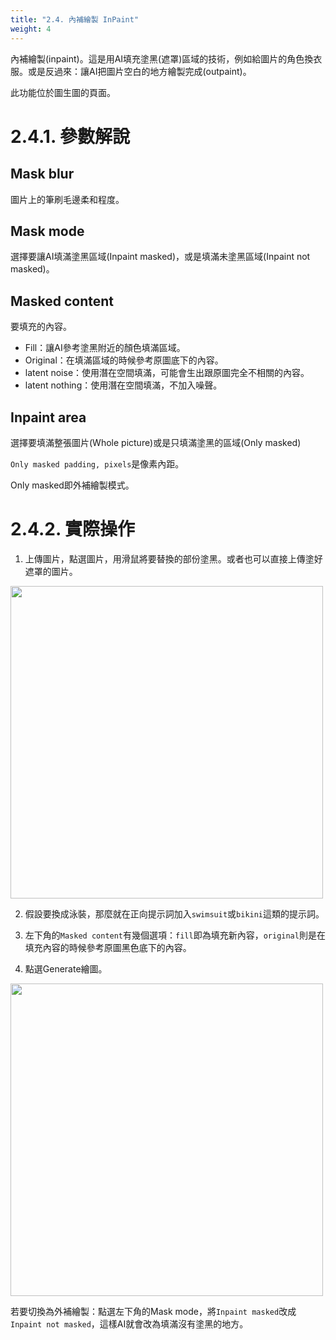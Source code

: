 ```yaml
---
title: "2.4. 內補繪製 InPaint"
weight: 4
---
```


內補繪製(inpaint)。這是用AI填充塗黑(遮罩)區域的技術，例如給圖片的角色換衣服。或是反過來：讓AI把圖片空白的地方繪製完成(outpaint)。

此功能位於圖生圖的頁面。


# 2.4.1. 參數解說

## Mask blur

圖片上的筆刷毛邊柔和程度。

## Mask mode

選擇要讓AI填滿塗黑區域(Inpaint masked)，或是填滿未塗黑區域(Inpaint not masked)。

## Masked content

要填充的內容。

- Fill：讓AI參考塗黑附近的顏色填滿區域。
- Original：在填滿區域的時候參考原圖底下的內容。
- latent noise：使用潛在空間填滿，可能會生出跟原圖完全不相關的內容。
- latent nothing：使用潛在空間填滿，不加入噪聲。


## Inpaint area

選擇要填滿整張圖片(Whole picture)或是只填滿塗黑的區域(Only masked)

`Only masked padding, pixels`是像素內距。

Only masked即外補繪製模式。


# 2.4.2. 實際操作

1. 上傳圖片，點選圖片，用滑鼠將要替換的部份塗黑。或者也可以直接上傳塗好遮罩的圖片。

<img src=/posts/stable-diffusion-webui-manuals/images/ZU9XkZU.webp alt=""  width=500 loading="lazy">

2. 假設要換成泳裝，那麼就在正向提示詞加入`swimsuit`或`bikini`這類的提示詞。

3. 左下角的`Masked content`有幾個選項：`fill`即為填充新內容，`original`則是在填充內容的時候參考原圖黑色底下的內容。

4. 點選Generate繪圖。

<img src=/posts/stable-diffusion-webui-manuals/images/LIxlFVA.webp alt=""  width=500 loading="lazy">


若要切換為外補繪製：點選左下角的Mask mode，將`Inpaint masked`改成`Inpaint not masked`，這樣AI就會改為填滿沒有塗黑的地方。
